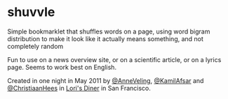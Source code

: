 # shuvvle
Simple bookmarklet that shuffles words on a page, using word bigram distribution to make it look like it actually means something, and not completely random

Fun to use on a news overview site, or on a scientific article, or on a lyrics page. Seems to work best on English.

Created in one night in May 2011 by [@AnneVeling](https://twitter.com/anneveling), [@KamilAfsar](https:twitter.com/kamilafsar) and [@ChristiaanHees](https://twitter.com/christiaanhees) in [Lori's Diner](http://lorisdiner.com/) in San Francisco.
